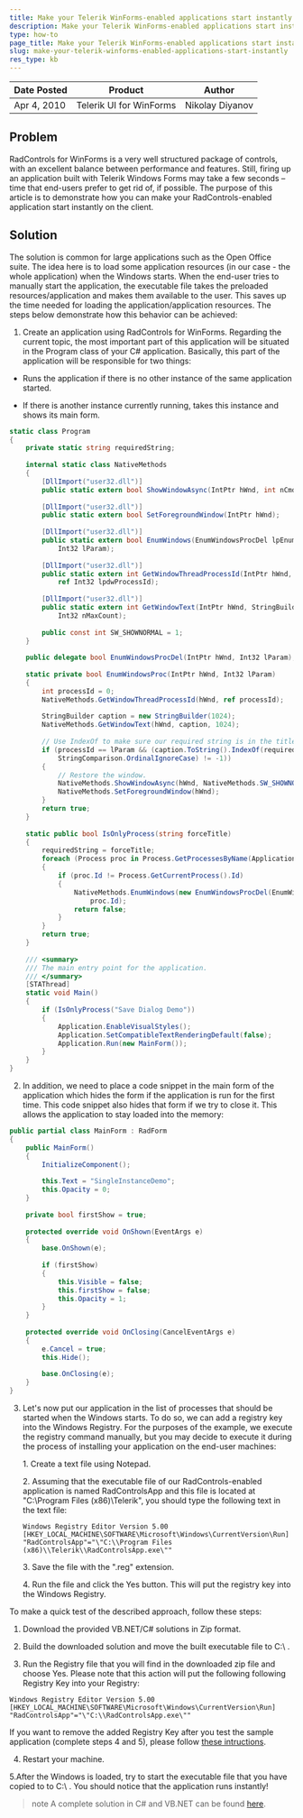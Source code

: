 ```yaml
---
title: Make your Telerik WinForms-enabled applications start instantly
description: Make your Telerik WinForms-enabled applications start instantly. Check it now!
type: how-to
page_title: Make your Telerik WinForms-enabled applications start instantly
slug: make-your-telerik-winforms-enabled-applications-start-instantly
res_type: kb
---
```


|Date Posted|Product|Author|
|----|----|----|
|Apr 4, 2010|Telerik UI for WinForms|Nikolay Diyanov| 
 
## Problem 

RadControls for WinForms is a very well structured package of controls, with an excellent balance between performance and features. Still, firing up an application built with Telerik Windows Forms may take a few seconds – time that end-users prefer to get rid of, if possible. The purpose of this article is to demonstrate how you can make your RadControls-enabled application start instantly on the client.  
   
## Solution
  
The solution is common for large applications such as the Open Office suite. The idea here is to load some application resources (in our case - the whole application) when the Windows starts. When the end-user tries to manually start the application, the executable file takes the preloaded resources/application and makes them available to the user. This saves up the time needed for loading the application/application resources. The steps below demonstrate how this behavior can be achieved: 
1. Create an application using RadControls for WinForms. Regarding the current topic, the most important part of this application will be situated in the Program class of your C# application. Basically, this part of the application will be responsible for two things:
    
* Runs the application if there is no other instance of the same application started.

* If there is another instance currently running, takes this instance and shows its main form.

````C#
static class Program
{
    private static string requiredString;
  
    internal static class NativeMethods
    {
        [DllImport("user32.dll")]
        public static extern bool ShowWindowAsync(IntPtr hWnd, int nCmdShow);
  
        [DllImport("user32.dll")]
        public static extern bool SetForegroundWindow(IntPtr hWnd);
  
        [DllImport("user32.dll")]
        public static extern bool EnumWindows(EnumWindowsProcDel lpEnumFunc,
            Int32 lParam);
  
        [DllImport("user32.dll")]
        public static extern int GetWindowThreadProcessId(IntPtr hWnd,
            ref Int32 lpdwProcessId);
  
        [DllImport("user32.dll")]
        public static extern int GetWindowText(IntPtr hWnd, StringBuilder lpString,
            Int32 nMaxCount);
  
        public const int SW_SHOWNORMAL = 1;
    }
  
    public delegate bool EnumWindowsProcDel(IntPtr hWnd, Int32 lParam);
  
    static private bool EnumWindowsProc(IntPtr hWnd, Int32 lParam)
    {
        int processId = 0;
        NativeMethods.GetWindowThreadProcessId(hWnd, ref processId);
  
        StringBuilder caption = new StringBuilder(1024);
        NativeMethods.GetWindowText(hWnd, caption, 1024);
  
        // Use IndexOf to make sure our required string is in the title.
        if (processId == lParam && (caption.ToString().IndexOf(requiredString,
            StringComparison.OrdinalIgnoreCase) != -1))
        {
            // Restore the window.
            NativeMethods.ShowWindowAsync(hWnd, NativeMethods.SW_SHOWNORMAL);
            NativeMethods.SetForegroundWindow(hWnd);
        }
        return true;
    }
  
    static public bool IsOnlyProcess(string forceTitle)
    {
        requiredString = forceTitle;
        foreach (Process proc in Process.GetProcessesByName(Application.ProductName))
        {
            if (proc.Id != Process.GetCurrentProcess().Id)
            {
                NativeMethods.EnumWindows(new EnumWindowsProcDel(EnumWindowsProc),
                    proc.Id);
                return false;
            }
        }
        return true;
    }
  
    /// <summary>
    /// The main entry point for the application.
    /// </summary>
    [STAThread]
    static void Main()
    {
        if (IsOnlyProcess("Save Dialog Demo"))
        {
            Application.EnableVisualStyles();
            Application.SetCompatibleTextRenderingDefault(false);
            Application.Run(new MainForm());
        }
    }
}

````

2. In addition, we need to place a code snippet in the main form of the application which hides the form if the application is run for the first time. This code snippet also hides that form if we try to close it. This allows the application to stay loaded into the memory:
    
````C#
public partial class MainForm : RadForm
{
    public MainForm()
    {
        InitializeComponent();
          
        this.Text = "SingleInstanceDemo";
        this.Opacity = 0;
    }
  
    private bool firstShow = true;
  
    protected override void OnShown(EventArgs e)
    {
        base.OnShown(e);
  
        if (firstShow)
        {
            this.Visible = false;
            this.firstShow = false;
            this.Opacity = 1;
        }
    }
  
    protected override void OnClosing(CancelEventArgs e)
    {
        e.Cancel = true;
        this.Hide();
  
        base.OnClosing(e);
    }
}

````

3. Let's now put our application in the list of processes that should be started when the Windows starts. To do so, we can add a registry key into the Windows Registry. For the purposes of the example, we execute the registry command manually, but you may decide to execute it during the process of installing your application on the end-user machines:

    1\. Create a text file using Notepad.

    2\. Assuming that the executable file of our RadControls-enabled application is named RadControlsApp and this file is located at "C:\Program Files (x86)\Telerik\", you should type the following text in the text file:  
     
	````
	Windows Registry Editor Version 5.00
	[HKEY_LOCAL_MACHINE\SOFTWARE\Microsoft\Windows\CurrentVersion\Run]
	"RadControlsApp"="\"C:\\Program Files (x86)\\Telerik\\RadControlsApp.exe\""
	````

	3\. Save the file with the ".reg" extension.

	4\. Run the file and click the Yes button. This will put the registry key into the Windows Registry.

To make a quick test of the described approach, follow these steps:

1. Download the provided VB.NET/C# solutions in Zip format.

2. Build the downloaded solution and move the built executable file to C:\ .

3. Run the Registry file that you will find in the downloaded zip file and choose Yes. Please note that this action will put the following following Registry Key into your Registry:
````
Windows Registry Editor Version 5.00
[HKEY_LOCAL_MACHINE\SOFTWARE\Microsoft\Windows\CurrentVersion\Run]
"RadControlsApp"="\"C:\\RadControlsApp.exe\""
````
If you want to remove the added Registry Key after you test the sample application (complete steps 4 and 5), please follow [these intructions](http://pcsupport.about.com/od/windowsvista/ht/deleterkeyvista.htm).

4. Restart your machine.
 
5.After the Windows is loaded, try to start the executable file that you have copied to to C:\ .
You should notice that the application runs instantly!
    
>note A complete solution in C# and VB.NET can be found [here](https://github.com/telerik/winforms-sdk/tree/master/Genral_All_Controls/StartInstantlySample).
